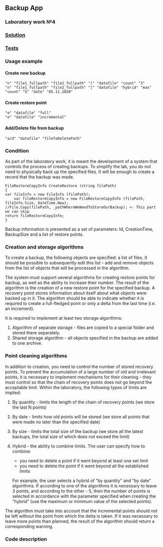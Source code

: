 ## Backup App
### Laboratory work №4

### [Solution](https://github.com/annchous/OopLabs/tree/lab4/OopLabs/BackupApp)

### [Tests](https://github.com/annchous/OopLabs/tree/lab4/OopLabs/BackupAppTest)

### Usage example

#### Create new backup

```
"n" "file1_fullpath" "file2_fullpath" "|" "datafile" "count" "3"
"n" "file1_fullpath" "file2_fullpath" "|" "datafile" "hybrid" "max" "count" "5" "date" "05.11.2020"
```

#### Create restore point

```
"e" "datafile" "full"
"e" "datafile" "incremental"
```

#### Add/Delete file from backup

```
"a/d" "datafile" "fileToDeletePath"
```

### Condition

As part of the laboratory work, it is meant the development of a system that controls the process of creating backups. To simplify the lab, you do not need to physically back up the specified files. It will be enough to create a record that the backup was made.

```
FileRestoreCopyInfo CreateRestore (string filePath)
{
var fileInfo = new FileInfo (filePath);
    var fileRestoreCopyInfo = new FileRestoreCopyInfo (filePath, fileInfo.Size, DateTime.Now);
//File.Copy(filePath, _pathWhereWeNeedToStoreOurBackup); <- This part we can skip
return fileRestoreCopyInfo;
}
```

Backup information is presented as a set of parameters: Id, CreationTime, BackupSize and a list of restore points.

### Creation and storage algorithms

To create a backup, the following objects are specified: a list of files. It should be possible to subsequently edit this list - add and remove objects from the list of objects that will be processed in the algorithm.

The system must support several algorithms for creating restore points for backup, as well as the ability to increase their number. The result of the algorithm is the creation of a new restore point for the specified backup. A recovery point stores information about itself about what objects were backed up in it. The algorithm should be able to indicate whether it is required to create a full-fledged point or only a delta from the last time (i.e. an increment).

It is required to implement at least two storage algorithms:

1. Algorithm of separate storage - files are copied to a special folder and stored there separately.
2. Shared storage algorithm - all objects specified in the backup are added to one archive.

### Point cleaning algorithms

In addition to creation, you need to control the number of stored recovery points. To prevent the accumulation of a large number of old and irrelevant points, it is necessary to implement mechanisms for their cleaning - they must control so that the chain of recovery points does not go beyond the acceptable limit. Within the laboratory, the following types of limits are implied:

1. By quantity - limits the length of the chain of recovery points (we store the last N points)
2. By date - limits how old points will be stored (we store all points that were made no later than the specified date)
3. By size - limits the total size of the backup (we store all the latest backups, the total size of which does not exceed the limit)
4. Hybrid - the ability to combine limits. The user can specify how to combine:
    - you need to delete a point if it went beyond at least one set limit
    - you need to delete the point if it went beyond all the established limits

    For example, the user selects a hybrid of "by quantity" and "by date" algorithms. If according to one of the algorithms it is necessary to leave 3 points, and according to the other - 5, then the number of points is selected in accordance with the parameter specified when creating the "hybrid" (use the maximum or minimum value of the selected points).

The algorithm must take into account that the incremental points should not be left without the point from which the delta is taken. If it was necessary to leave more points than planned, the result of the algorithm should return a corresponding warning.


### Code description
